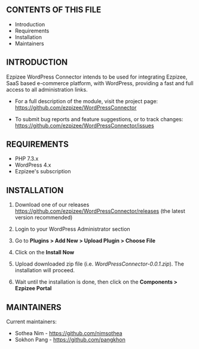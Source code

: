 CONTENTS OF THIS FILE
---------------------

 * Introduction
 * Requirements
 * Installation
 * Maintainers


INTRODUCTION
------------

Ezpizee WordPress Connector intends to be used for integrating Ezpizee, SaaS based e-commerce platform, with WordPress,
providing a fast and full access to all administration links.

 * For a full description of the module, visit the project page:
   https://github.com/ezpizee/WordPressConnector

 * To submit bug reports and feature suggestions, or to track changes:
   https://github.com/ezpizee/WordPressConnector/issues


REQUIREMENTS
------------

 * PHP 7.3.x
 * WordPress 4.x
 * Ezpizee's subscription


INSTALLATION
------------

 1) Download one of our releases https://github.com/ezpizee/WordPressConnector/releases (the latest version recommended)
 
 2) Login to your WordPress Administrator section
 
 3) Go to **Plugins > Add New > Upload Plugin > Choose File**

 4) Click on the **Install Now**
 
 5) Upload downloaded zip file (i.e. *WordPressConnector-0.0.1.zip*). The installation will proceed.

 5) Wait until the installation is done, then click on the **Components > Ezpizee Portal**

MAINTAINERS
-----------

Current maintainers:
 * Sothea Nim - https://github.com/nimsothea
 * Sokhon Pang - https://github.com/pangkhon